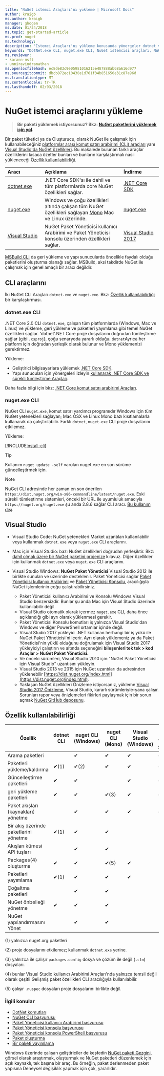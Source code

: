 ```yaml
---
title: "NuGet istemci Araçları'nı yükleme | Microsoft Docs"
author: kraigb
ms.author: kraigb
manager: ghogen
ms.date: 01/24/2018
ms.topic: get-started-article
ms.prod: nuget
ms.technology: 
description: "İstemci Araçları'nı yükleme konusunda yönergeler dotnet ve nuget komut satırı arabirimi (CLI) ve Visual Studio için Paket Yöneticisi."
keywords: "DotNet.exe CLI, nuget.exe CLI, NuGet istemcisi araçları, NuGet Paket Yöneticisi, NuGet Paket Yöneticisi konsolu, NuGet Visual Studio, NuGet beta kanal"
ms.reviewer:
- karann-msft
- unniravindranathan
ms.openlocfilehash: ec8de83c9e05981016215e487888ab68a616d977
ms.sourcegitcommit: dbcb872ec10430e1d761f34b851650e31c87a96d
ms.translationtype: MT
ms.contentlocale: tr-TR
ms.lasthandoff: 02/03/2018
---
```

# <a name="installing-nuget-client-tools"></a>NuGet istemci araçlarını yükleme

> **Bir paketi yüklemek istiyorsunuz? Bkz: [NuGet paketlerini yüklemek için yol](consume-packages/ways-to-install-a-package.md).**

Bir paket tüketici ya da Oluşturucu, olarak NuGet ile çalışmak için kullanabileceğiniz [platformlar arası komut satırı arabirimi (CLI) araçları](#cli-tools) yanı [Visual Studio'da NuGet özellikleri](#visual-studio). Bu makalede bulunan farklı araçlar özelliklerini kısaca özetler bunları ve bunların karşılaştırmalı nasıl yükleneceği [Özellik kullanılabilirliği](#feature-availability).

| Aracı&nbsp;&nbsp;&nbsp;&nbsp;&nbsp;&nbsp;&nbsp;&nbsp;&nbsp;&nbsp;&nbsp;&nbsp;&nbsp;&nbsp;&nbsp; | Açıklama | İndirme&nbsp;&nbsp;&nbsp;&nbsp;&nbsp;&nbsp;&nbsp;&nbsp;&nbsp; |
|:------------- |:-------------|:-----|
| [dotnet.exe](#dotnetexe-cli) | .NET Core SDK'sı ile dahil ve tüm platformlarda core NuGet özellikleri sağlar. | [.NET Core SDK](https://www.microsoft.com/net/download/) |
| [nuget.exe](#nugetexe-cli) | Windows ve çoğu özellikleri altında çalışan tüm NuGet özellikleri sağlayan [Mono](http://www.mono-project.com/docs/getting-started/install/) Mac ve Linux üzerinde. | [nuget.exe](https://dist.nuget.org/win-x86-commandline/latest/nuget.exe) |
| [Visual Studio](#visual-studio) | NuGet Paket Yöneticisi kullanıcı Arabirimi ve Paket Yöneticisi konsolu üzerinden özellikleri sağlar. | [Visual Studio 2017](https://www.visualstudio.com/downloads/) |

[MSBuild CLI](reference/msbuild-targets.md) da geri yükleme ve yapı sunucularda öncelikle faydalı olduğu paketlerini oluşturma olanağı sağlar. MSBuild, aksi takdirde NuGet ile çalışmak için genel amaçlı bir aracı değildir.

## <a name="cli-tools"></a>CLI araçlarını

İki NuGet CLI Araçları `dotnet.exe` ve `nuget.exe`. Bkz: [Özellik kullanılabilirliği](#feature-availability) bir karşılaştırması.

### <a name="dotnetexe-cli"></a>dotnet.exe CLI

.NET Core 2.0 CLI `dotnet.exe`, çalışan tüm platformlarda (Windows, Mac ve Linux) ve yükleme, geri yükleme ve paketleri yayımlama gibi temel NuGet özellikleri sağlar. 'dotnet'.NET Core proje dosyalarını doğrudan tümleştirme sağlar (gibi `.csproj`), çoğu senaryoda yararlı olduğu. `dotnet`Ayrıca her platform için doğrudan yerleşik olarak bulunur ve Mono yüklemenizi gerektirmez.

Yükleme:

- Geliştirici bilgisayarlara yüklemek [.NET Core SDK](https://aka.ms/dotnetcoregs).
- Yapı sunucuları için yönergeleri izleyin [kullanarak .NET Core SDK ve sürekli tümleştirme Araçları](/dotnet/core/tools/using-ci-with-cli).

Daha fazla bilgi için bkz: [.NET Core komut satırı arabirimi Araçları](/dotnet/core/tools/index?tabs=netcore2x#tabpanel_fXL5YCOYDa_netcore2x).

### <a name="nugetexe-cli"></a>nuget.exe CLI

NuGet CLI `nuget.exe`, komut satırı yardımcı programıdır Windows için tüm NuGet yetenekleri sağlayan; Mac OSX ve Linux Mono bazı kısıtlamalarla kullanarak da çalıştırılabilir. Farklı `dotnet`, `nuget.exe` CLI proje dosyalarını etkilemez.

Yükleme:

[!INCLUDE[install-cli](includes/install-cli.md)]

> [!Tip]
> Kullanım `nuget update -self` varolan nuget.exe en son sürüme güncelleştirmek için.

> [!Note]
> NuGet CLI adresinde her zaman en son önerilen `https://dist.nuget.org/win-x86-commandline/latest/nuget.exe`. Eski sürekli tümleştirme sistemleri, önceki bir URL ile uyumluluk amacıyla `https://nuget.org/nuget.exe` şu anda 2.8.6 sağlar CLI aracı. [Bu kullanım dışı](https://github.com/NuGet/NuGetGallery/issues/5381).

## <a name="visual-studio"></a>Visual Studio

- Visual Studio Code: NuGet yetenekleri Market uzantıları kullanılabilir veya kullanmak `dotnet.exe` veya `nuget.exe` CLI araçlarını.
- Mac için Visual Studio: bazı NuGet özellikleri doğrudan yerleşiktir. Bkz: [dahil olmak üzere bir NuGet paketini projenize](/visualstudio/mac/nuget-walkthrough) kılavuz. Diğer özellikler için kullanmak `dotnet.exe` veya `nuget.exe` CLI araçlarını.

- Visual Studio Windows: **NuGet Paket Yöneticisi** Visual Studio 2012 ile birlikte sunulan ve üzerinde desteklenir. Paket Yöneticisi sağlar [Paket Yöneticisi kullanıcı Arabirimi](tools/package-manager-ui.md) ve [Paket Yöneticisi Konsolu](tools/package-manager-console.md), aracılığıyla NuGet işlemlerinin çoğu çalıştırabilirsiniz.
  - Paket Yöneticisi kullanıcı Arabirimi ve Konsolu Windows Visual Studio benzersizdir. Bunlar şu anda Mac için Visual Studio üzerinde kullanılabilir değil.
  - Visual Studio otomatik olarak içermez `nuget.exe` CLI, daha önce açıklandığı gibi ayrı olarak yüklenmesi gerekir.
  - Paket Yöneticisi Konsolu komutları iş yalnızca Visual Studio'dan Windows ve diğer PowerShell ortamlar içinde değil.
  - Visual Studio 2017 yükleyici .NET kullanan herhangi bir iş yükü ile NuGet Paket Yöneticisi'ni içerir. Ayrı olarak yüklemeniz ya da Paket Yöneticisi'nin yüklü olduğunu doğrulamak için Visual Studio 2017 yükleyiciyi çalıştırın ve altında seçeneğini **bileşenleri tek tek > kod Araçlar > NuGet Paket Yöneticisi**.
  - Ve önceki sürümleri, Visual Studio 2010 için "NuGet Paket Yöneticisi için Visual Studio" uzantısını yükleyin.
  - Visual Studio 2013 ve 2015 için NuGet uzantıları da adresinden yüklenebilir [https://dist.nuget.org/index.html](https://dist.nuget.org/index.html).
  - Yaklaşan NuGet özellikleri Önizleme istiyorsanız, yükleme [Visual Studio 2017 Önizleme](https://www.visualstudio.com/vs/preview/), Visual Studio, kararlı sürümleriyle-yana çalışır. Sorunları rapor veya önizlemeleri fikirleri paylaşmak için bir sorun açmak [NuGet GitHub deposunu](https://github.com/Nuget/Home/issues).

## <a name="feature-availability"></a>Özellik kullanılabilirliği

| Özellik | dotnet CLI | nuget CLI (Windows) | nuget CLI (Mono) | Visual Studio (Windows) | Mac için Visual Studio |
| --- | --- | --- | --- | --- | --- |
| Arama paketleri |  | &#10004; | &#10004; | &#10004; | &#10004; |
| Paketleri yükleme/kaldırma | &#10004;(1) | &#10004;(2) | &#10004; | &#10004; | &#10004; |
| Güncelleştirme paketleri | &#10004; | &#10004; | | &#10004; | &#10004; |
| geri yükleme paketleri | &#10004; | &#10004; | &#10004;(3) | &#10004; | &#10004; |
| Paket akışları (kaynakları) yönetme | | &#10004; | &#10004; | &#10004; | &#10004; |
| Bir akış üzerinde paketlerini yönetme | &#10004;(1) | &#10004; | &#10004; | | |
| Akışları kümesi API tuşları | | &#10004; | &#10004; | | |
| Packages(4) oluşturma | &#10004; | &#10004; | &#10004;(5) | &#10004; | |
| Paketleri yayımlama | &#10004;(1) | &#10004; | &#10004; | &#10004; |  |
| Çoğaltma paketleri |  | &#10004; | &#10004; | | |
| NuGet önbelleği yönetme | &#10004; | &#10004; | &#10004; | | |
| NuGet yapılandırmasını Yönet | | &#10004; | &#10004; | | |

(1) yalnızca nuget.org paketleri

(2) proje dosyalarını etkilemez; kullanmak `dotnet.exe` yerine.

(3) yalnızca ile çalışır `packages.config` dosya ve çözüm ile değil (`.sln`) dosyaları.

(4) bunlar Visual Studio kullanıcı Arabirimi Araçları'nda yalnızca temsil değil olarak çeşitli Gelişmiş paket özellikleri CLI aracılığıyla kullanılabilir.

(5) çalışır `.nuspec` dosyaları proje dosyalarını birlikte değil.

### <a name="related-topics"></a>İlgili konular

- [DotNet komutları](tools/dotnet-commands.md)
- [NuGet CLI başvurusu](tools/nuget-exe-cli-reference.md)
- [Paket Yöneticisi kullanıcı Arabirimi başvurusu](tools/package-manager-ui.md)
- [Paket Yöneticisi konsolu başvurusu](tools/package-manager-console.md)
- [Paket Yöneticisi konsolu PowerShell başvurusu](tools/powershell-reference.md)
- [Paket oluşturma](create-packages/creating-a-package.md)
- [Bir paketi yayımlama](create-packages/publish-a-package.md)

Windows üzerinde çalışan geliştiriciler de keşfedin [NuGet paketi Gezgini](https://github.com/NuGetPackageExplorer/NuGetPackageExplorer), görsel olarak araştırmak, oluşturmak ve NuGet paketleri düzenlemek için açık kaynaklı, tek başına bir araç. Bu örneğin, paket derlenmeden paket yapısına Deneysel değişiklik yapmak için çok, yararlıdır.
